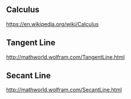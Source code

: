 ## Calculus

https://en.wikipedia.org/wiki/Calculus

## Tangent Line

http://mathworld.wolfram.com/TangentLine.html

## Secant Line

http://mathworld.wolfram.com/SecantLine.html

